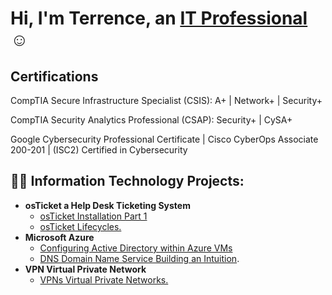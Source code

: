 <h1>Hi, I'm Terrence, an <a href="https://linkedin.com/in/TerrenceDaniels">IT Professional </a>☺</h1>
<h2> Certifications</h2>

CompTIA Secure Infrastructure Specialist (CSIS):    A+ | Network+ | Security+

CompTIA Security Analytics Professional  (CSAP):    Security+ | CySA+


Google Cybersecurity Professional Certificate | Cisco CyberOps Associate 200-201 | (ISC2) Certified in Cybersecurity






<h2>👨‍💻 Information Technology Projects:</h2>

- <b>osTicket a Help Desk Ticketing System</b>
  - [osTicket Installation Part 1](https://github.com/TDCyberSecurity/post-install-config)
  - [osTicket Lifecycles.](https://github.com/TDCyberSecurity/ticket-lifecycle)
- <b>Microsoft Azure</b>
  - [Configuring Active Directory within Azure VMs](https://github.com/TDCyberSecurity/configure-ad)
  - [DNS Domain Name Service Building an Intuition](https://github.com/TDCyberSecurity/-dns).
- <b>VPN Virtual Private Network</b>
  - [VPNs Virtual Private Networks.](https://github.com/TDCyberSecurity/osticket-prereqs)

<!--
**TDCybersecurity/TDCyberSecurity** is a ✨ _special_ ✨ repository because its `README.md` (this file) appears on your GitHub profile.

Here are some ideas to get you started:

- 🔭 I’m currently working on ...
- 🌱 I’m currently learning ...
- 👯 I’m looking to collaborate on ...
- 🤔 I’m looking for help with ...
- 💬 Ask me about ...
- 📫 How to reach me: ...
- 😄 Pronouns: ...
- ⚡ Fun fact: ...
-->
